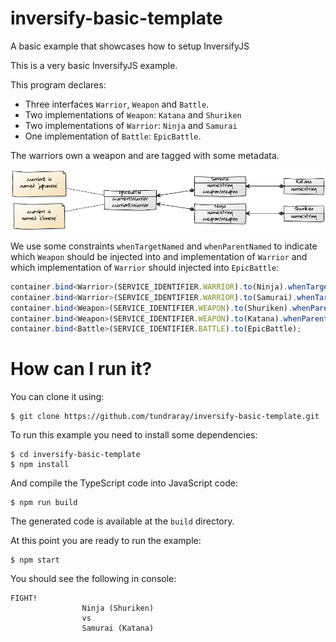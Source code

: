 # inversify-basic-template

A basic example that showcases how to setup InversifyJS

This is a very basic InversifyJS example. 

This program declares: 
- Three interfaces `Warrior`, `Weapon` and `Battle`.
- Two implementations of `Weapon`: `Katana` and `Shuriken`
- Two implementations of `Warrior`: `Ninja` and `Samurai`
- One implementation of `Battle`: `EpicBattle`.

The warriors own a weapon and are tagged with some metadata.

![](uml.png)

We use some constraints `whenTargetNamed` and `whenParentNamed` to indicate which
`Weapon` should be injected into and implementation of `Warrior` and which implementation
of `Warrior` should injected into `EpicBattle`:

```ts
container.bind<Warrior>(SERVICE_IDENTIFIER.WARRIOR).to(Ninja).whenTargetNamed(TAG.CHINESE);
container.bind<Warrior>(SERVICE_IDENTIFIER.WARRIOR).to(Samurai).whenTargetNamed(TAG.JAPANESE);
container.bind<Weapon>(SERVICE_IDENTIFIER.WEAPON).to(Shuriken).whenParentNamed(TAG.CHINESE);
container.bind<Weapon>(SERVICE_IDENTIFIER.WEAPON).to(Katana).whenParentNamed(TAG.JAPANESE);
container.bind<Battle>(SERVICE_IDENTIFIER.BATTLE).to(EpicBattle);
```

# How can I run it?
You can clone it using:

```
$ git clone https://github.com/tundraray/inversify-basic-template.git
```

To run this example you need to install some dependencies:

```
$ cd inversify-basic-template
$ npm install
```

And compile the TypeScript code into JavaScript code:

```
$ npm run build
```

The generated code is available at the `build` directory.

At this point you are ready to run the example:

```
$ npm start
```

You should see the following in console:

```
FIGHT!
                Ninja (Shuriken)
                vs
                Samurai (Katana)
```

